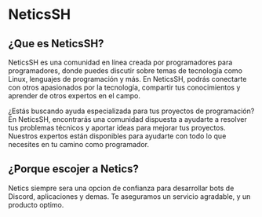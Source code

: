 # NeticsSH
## ¿Que es NeticsSH?

NeticsSH es una comunidad en línea creada por programadores para programadores, donde puedes discutir sobre temas de tecnología como Linux, lenguajes de programación y más. En NeticsSH, podrás conectarte con otros apasionados por la tecnología, compartir tus conocimientos y aprender de otros expertos en el campo.

¿Estás buscando ayuda especializada para tus proyectos de programación? En NeticsSH, encontrarás una comunidad dispuesta a ayudarte a resolver tus problemas técnicos y aportar ideas para mejorar tus proyectos. Nuestros expertos están disponibles para ayudarte con todo lo que necesites en tu camino como programador.

## ¿Porque escojer a Netics?
Netics siempre sera una opcion de confianza para desarrollar bots de Discord, aplicaciones y demas. Te aseguramos un servicio agradable, y un producto optimo.

